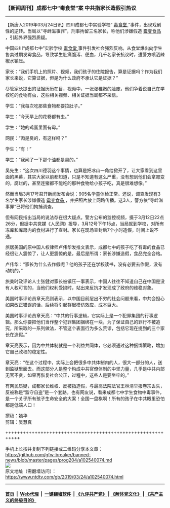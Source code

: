 ### 【新闻周刊】成都七中“毒食堂”案 中共指家长造假引热议
------------------------

<div class="post_content" itemprop="articleBody">
 <p>
  【新唐人2019年03月24日讯】四川成都七中实验学校“
  <a href="https://www.ntdtv.com/gb/毒食堂.htm">
   毒食堂
  </a>
  ”事件，出现戏剧性的逆转。当局以“寻衅滋事罪”，刑事拘留三名家长，称他们涉嫌假造
  <a href="https://www.ntdtv.com/gb/霉变食品.htm">
   霉变食品
  </a>
  ，引起外界强烈质疑。
 </p>
 <p>
  中国四川“成都七中”实验学校
  <a href="https://www.ntdtv.com/gb/毒食堂.htm">
   毒食堂
  </a>
  事件引发社会强烈反响。从食堂爆出向学生售卖过期发霉食品，导致学生肚痛腹泻、便血，几千名家长抗议时，遭警方喷洒辣椒水镇压。
 </p>
 <p>
  家长：“我们手机上的照片、视频，我们孩子的住院报告，算是证据吗？作为我们家长来说，它算证据，但是为什么政府不承认它是证据？”
 </p>
 <p>
  尽管家长提出的证据历历在目，视频中，一张张稚嫩的脸庞，他们争着说自己在学校吃的食物有虫，这些相关视频、相关证据当局都不采信。
 </p>
 <p>
  学生：“我每次吃那些食物都要拉肚子。”
 </p>
 <p>
  学生：“今天早上的花卷都有虫。”
 </p>
 <p>
  学生：“她的鸡蛋里面有霉。”
 </p>
 <p>
  网民：“肉是臭的，有这样吗？”
 </p>
 <p>
  学生：“有！”
 </p>
 <p>
  学生：“我闻了一下那个油都是臭的。”
 </p>
 <p>
  吴先生：“这次四川德羽这个事情，也算是把冰山一角给掀开了，让大家看到这里面的黑幕，其实大家以前都知道，只是不知道有这么严重，没有想到他们会拿霉变的，腐烂的，甚至连猪都不能吃的那种食物给小孩子吃，真是很难想像。”
 </p>
 <p>
  然而当局3月17号召开新闻发布会说：905名学童体检正常。还说，调查发现有3名学生家长涉嫌假造
  <a href="https://www.ntdtv.com/gb/霉变食品.htm">
   霉变食品
  </a>
  ，并把照片放上网路传播。这3人，警方依“寻衅滋事罪”已将他们拘捕调查。
 </p>
 <p>
  但有网民指出当局的说法存在很大疑点。警方公布的监控视频，摄于3月12日22点26分，但据中共党媒《人民网》报导，3月12号下午15点，当局就到学校，对所有冻库和库房内的食材进行了查封。家长在现场查封后7个小时造假，时间上说不通。
 </p>
 <p>
  旅居美国的原中国人权律师卢伟华发推文表示，成都七中的孩子吃了有毒的食品已经很让人震惊了，让人更震惊的是，最后是所谓：家长涉嫌造假，食品完全合格。
 </p>
 <p>
  卢伟华：“家长为什么去作假呢？他的孩子还在学校读书，没有必要去作假，没有动机的。”
 </p>
 <p>
  旅美时政评论人士张健对家长被镇压一事表示，中国人往往不知道自己在中国是没有人权可言的，当他们权利受损时，站出来反抗才发现成了政府的维稳对象。
 </p>
 <p>
  美国时事评论员章天亮则表示，以中国目前层出不穷的社会问题来看，中共会担心如果改正错误的话，后续将引起群起模仿效应，成本巨大。
 </p>
 <p>
  美国时事评论员章天亮：“中共的行事逻辑，它实际上是一个犯罪集团的行事逻辑。那么你要把他们当作整个犯罪集团捆绑在一块，为了保证自己的罪行不被追究，所采取的一系列做法，不管这个表面行为多么荒谬，包括它现在提到的三个家长在造假。”
 </p>
 <p>
  章天亮表示，因为中共体制就是一个利益共同体，它必须通过这种捆绑策略，增加它自己政权的稳定性。
 </p>
 <p>
  章天亮：“在这个过程中，实际上会把很多中共体制内的人，很大一部分的人，送到监狱里面去。而这部分人是整个构成中共官僚体制的中坚力量，几乎是中共内部无官不贪，如果再恢复社会公正，过程中，这些人是要坐牢的。”
 </p>
 <p>
  有网民质疑，成都家长维权、反被指造假，与最高法院法官王林清举报卷宗丢失，反被称是“监守自盗”是一个套路。也有网友说，看来成都七中学生食物中毒事件，是一个关乎所有孩子生命安全的大案！全国一盘棋啊！所有的孩子在中共眼里恐怕都是低端人口！
 </p>
 <p>
  撰稿：嫣华
  <br/>
  剪辑：吴慧真
 </p>
 <p>
 </p>
 <div class="single_ad">
 </div>
</div>

+++++++++++++++++++++++++++++++++++++++++++++++++++++++++++<br/><br/>
手机上长按并复制下列链接或二维码分享本文章：<br/>
https://github.com/gfw-breaker/banned-news/blob/master/pages/prog204/a102540074.md <br/>
<a href='https://github.com/gfw-breaker/banned-news/blob/master/pages/prog204/a102540074.md'><img src='https://github.com/gfw-breaker/banned-news/blob/master/pages/prog204/a102540074.md.png'/></a> <br/>
原文地址（需翻墙访问）：https://www.ntdtv.com/gb/2019/03/24/a102540074.html


------------------------
#### [首页](https://github.com/gfw-breaker/banned-news/blob/master/README.md) &nbsp;|&nbsp; [Web代理](https://github.com/labour-camp/helloworld) &nbsp;|&nbsp; [一键翻墙软件](https://github.com/gfw-breaker/nogfw/blob/master/README.md) &nbsp;| [《九评共产党》](https://github.com/gfw-breaker/9ping.md/blob/master/README.md#九评之一评共产党是什么) | [《解体党文化》](https://github.com/gfw-breaker/jtdwh.md/blob/master/README.md) | [《共产主义的终极目的》](https://github.com/gfw-breaker/gczydzjmd.md/blob/master/README.md)

